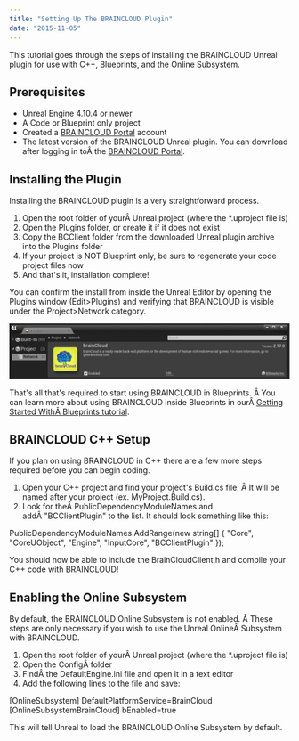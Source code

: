 ```yaml
---
title: "Setting Up The BRAINCLOUD Plugin"
date: "2015-11-05"
---
```


This tutorial goes through the steps of installing the BRAINCLOUD Unreal plugin for use with C++, Blueprints, and the Online Subsystem.

## Prerequisites

- Unreal Engine 4.10.4 or newer
- A Code or Blueprint only project
- Created a [BRAINCLOUD Portal](https://sharedprod.braincloudservers.com/) account
- The latest version of the BRAINCLOUD Unreal plugin. You can download after logging in toÂ the [BRAINCLOUD Portal](https://sharedprod.braincloudservers.com/).

## Installing the Plugin

Installing the BRAINCLOUD plugin is a very straightforward process.

1. Open the root folder of yourÂ Unreal project (where the \*.uproject file is)
2. Open the Plugins folder, or create it if it does not exist
3. Copy the BCClient folder from the downloaded Unreal plugin archive into the Plugins folder
4. If your project is NOT Blueprint only, be sure to regenerate your code project files now
5. And that's it, installation complete!

You can confirm the install from inside the Unreal Editor by opening the Plugins window (Edit>Plugins) and verifying that BRAINCLOUD is visible under the Project>Network category.

[![unreal_plugin](images/unreal_plugin.jpg)](images/unreal_plugin.jpg)

That's all that's required to start using BRAINCLOUD in Blueprints. Â You can learn more about using BRAINCLOUD inside Blueprints in ourÂ [Getting Started WithÂ Blueprints tutorial](/learn/sdk-tutorials/unreal-tutorials/getting-started-with-blueprints/).

## BRAINCLOUD C++ Setup

If you plan on using BRAINCLOUD in C++ there are a few more steps required before you can begin coding.

1. Open your C++ project and find your project's Build.cs file. Â It will be named after your project (ex. MyProject.Build.cs).
2. Look for theÂ PublicDependencyModuleNames and addÂ "BCClientPlugin" to the list. It should look something like this:

PublicDependencyModuleNames.AddRange(new string\[\] { "Core", "CoreUObject", "Engine", "InputCore", "BCClientPlugin" });

You should now be able to include the BrainCloudClient.h and compile your C++ code with BRAINCLOUD!

## Enabling the Online Subsystem

By default, the BRAINCLOUD Online Subsystem is not enabled. Â These steps are only necessary if you wish to use the Unreal OnlineÂ Subsystem with BRAINCLOUD.

1. Open the root folder of yourÂ Unreal project (where the \*.uproject file is)
2. Open the ConfigÂ folder
3. FindÂ the DefaultEngine.ini file and open it in a text editor
4. Add the following lines to the file and save:

\[OnlineSubsystem\]
DefaultPlatformService=BrainCloud
\[OnlineSubsystemBrainCloud\]
bEnabled=true

This will tell Unreal to load the BRAINCLOUD Online Subsystem by default.
